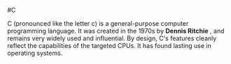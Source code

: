 #C

C (pronounced like the letter c) is a general-purpose computer programming language. It was created in the 1970s by **Dennis Ritchie** , and remains very widely used and influential. By design, C's features cleanly reflect the capabilities of the targeted CPUs. It has found lasting use in operating systems.